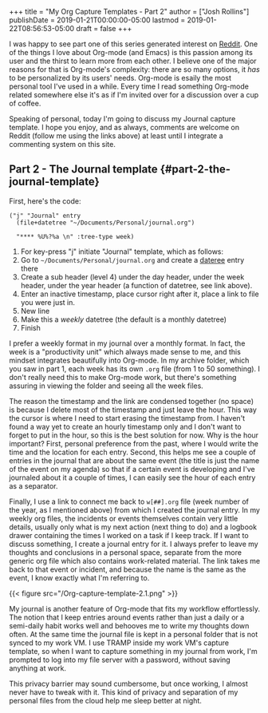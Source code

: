 +++
title = "My Org Capture Templates - Part 2"
author = ["Josh Rollins"]
publishDate = 2019-01-21T00:00:00-05:00
lastmod = 2019-01-22T08:56:53-05:00
draft = false
+++

I was happy to see part one of this series generated interest on [Reddit](https://www.reddit.com/r/orgmode/comments/agxe8n/my%5Forgmode%5Ftemplates%5Fpart%5Fone%5Fany%5Finterest%5Fin%5Fmore/). One of the things I love about Org-mode (and Emacs) is this passion among its user and the thirst to learn more from each other. I believe one of the major reasons for that is Org-mode's complexity: there are so many options, it _has_ to be personalized by its users' needs. Org-mode is esaily the most personal tool I've used in a while. Every time I read something Org-mode related somewhere else it's as if I'm invited over for a discussion over a cup of coffee.

<!--more-->

Speaking of personal, today I'm going to discuss my Journal capture template. I hope you enjoy, and as always, comments are welcome on Reddit (follow me using the links above) at least until I integrate a commenting system on this site.


## Part 2 - The Journal template {#part-2-the-journal-template}

First, here's the code:

```emacs-lisp
("j" "Journal" entry
  (file+datetree "~/Documents/Personal/journal.org")

  "**** %U%?%a \n" :tree-type week)
```

1.  For key-press "j" initiate "Journal" template, which as follows:
2.  Go to `~/Documents/Personal/journal.org` and create a [dateree](https://orgmode.org/manual/Template-elements.html#DOCF82) entry there
3.  Create a sub header (level 4) under the day header, under the week header, under the year header (a function of datetree, see link above).
4.  Enter an inactive timestamp, place cursor right after it, place a link to file you were just in.
5.  New line
6.  Make this a _weekly_ datetree (the default is a monthly datetree)
7.  Finish

I prefer a weekly format in my journal over a monthly format. In fact, the week is a "productivity unit" which always made sense to me, and this mindset integrates beautifully into Org-mode. In my archive folder, which you saw in part 1, each week has its own `.org` file (from 1 to 50 something). I don't really need this to make Org-mode work, but there's something assuring in viewing the folder and seeing all the week files.

The reason the timestamp and the link are condensed together (no space) is because I delete most of the timestamp and just leave the hour. This way the cursor is where I need to start erasing the timestamp from. I haven't found a way yet to create an hourly timestamp only and I don't want to forget to put in the hour, so this is the best solution for now. Why is the hour important? First, personal preference from the past, where I would write the time and the location for each entry. Second, this helps me see a couple of entries in the journal that are about the same event (the title is just the name of the event on my agenda) so that if a certain event is developing and I've journaled about it a couple of times, I can easily see the hour of each entry as a separator.

Finally, I use a link to connect me back to `w[##].org` file (week number of the year, as I mentioned above) from which I created the journal entry. In my weekly org files, the incidents or events themselves contain very little details, usually only what is my next action (next thing to do) and a logbook drawer containing the times I worked on a task if I keep track. If I want to discuss something, I create a journal entry for it. I always prefer to leave my thoughts and conclusions in a personal space, separate from the more generic org file which also contains work-related material. The link takes me back to that event or incident, and because the name is the same as the event, I know exactly what I'm referring to.

{{< figure src="/Org-capture-template-2.1.png" >}}

My journal is another feature of Org-mode that fits my workflow effortlessly. The notion that I keep entries around events rather than just a daily or a semi-daily habit works well and behooves me to write my thoughts down often. At the same time the journal file is kept in a personal folder that is not synced to my work VM. I use TRAMP inside my work VM's capture template, so when I want to capture something in my journal from work, I'm prompted to log into my file server with a password, without saving anything at work.

This privacy barrier may sound cumbersome, but once working, I almost never have to tweak with it. This kind of privacy and separation of my personal files from the cloud help me sleep better at night.